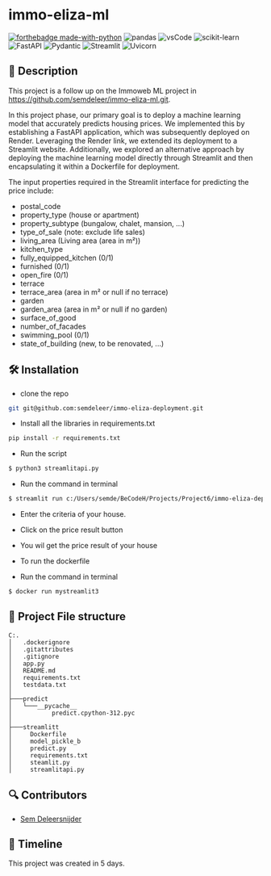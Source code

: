 # immo-eliza-ml
[![forthebadge made-with-python](https://ForTheBadge.com/images/badges/made-with-python.svg)](https://www.python.org/)
![pandas](https://img.shields.io/badge/Pandas-2C2D72?style=for-the-badge&logo=pandas&logoColor=white)
![vsCode](https://img.shields.io/badge/VSCode-0078D4?style=for-the-badge&logo=visual%20studio%20code&logoColor=white)
![scikit-learn](https://img.shields.io/badge/scikit--learn-F7931E?style=for-the-badge&logo=scikit-learn&logoColor=white)
![FastAPI](https://img.shields.io/badge/FastAPI-009688?style=for-the-badge&logo=fastapi&logoColor=white)
![Pydantic](https://img.shields.io/badge/Pydantic-333?style=for-the-badge&logo=python&logoColor=white)
![Streamlit](https://img.shields.io/badge/Streamlit-FF4B4B?style=for-the-badge&logo=streamlit&logoColor=white)
![Uvicorn](https://img.shields.io/badge/Uvicorn-000000?style=for-the-badge&logo=fastapi&logoColor=white)




## 📖 Description
This project is a follow up on the Immoweb ML project in https://github.com/semdeleer/immo-eliza-ml.git.

In this project phase, our primary goal is to deploy a machine learning model that accurately predicts housing prices. We implemented this by establishing a FastAPI application, which was subsequently deployed on Render. Leveraging the Render link, we extended its deployment to a Streamlit website. Additionally, we explored an alternative approach by deploying the machine learning model directly through Streamlit and then encapsulating it within a Dockerfile for deployment.

The input properties required in the Streamlit interface for predicting the price include:


* postal_code
* property_type (house or apartment)
* property_subtype (bungalow, chalet, mansion, ...)
* type_of_sale (note: exclude life sales)
* living_area (Living area (area in m²))
* kitchen_type
* fully_equipped_kitchen (0/1)
* furnished (0/1)
* open_fire (0/1)
* terrace
* terrace_area (area in m² or null if no terrace)
* garden
* garden_area (area in m² or null if no garden)
* surface_of_good
* number_of_facades
* swimming_pool (0/1)
* state_of_building (new, to be renovated, ...)


## 🛠 Installation

* clone the repo
```bash
git git@github.com:semdeleer/immo-eliza-deployment.git
```

* Install all the libraries in requirements.txt
```bash
pip install -r requirements.txt
```

* Run the script
```bash
$ python3 streamlitapi.py
```
* Run the command in terminal
```bash
$ streamlit run c:/Users/semde/BeCodeH/Projects/Project6/immo-eliza-deployment/streamlitt/streamlitapi.py
```
* Enter the criteria of your house.

* Click on the price result button

* You wil get the price result of your house

* To run the dockerfile

* Run the command in terminal
```bash
$ docker run mystreamlit3

```
## 🤖 Project File structure
```
C:.
│   .dockerignore
│   .gitattributes
│   .gitignore
│   app.py
│   README.md
│   requirements.txt
│   testdata.txt
│
├───predict
│   └───__pycache__
│           predict.cpython-312.pyc
│
├───streamlitt
│     Dockerfile
│     model_pickle_b
│     predict.py
│     requirements.txt
│     steamlit.py
│     streamlitapi.py
```


## 🔍 Contributors
- [Sem Deleersnijder](https://github.com/semdeleer)

## 📜 Timeline

This project was created in 5 days.